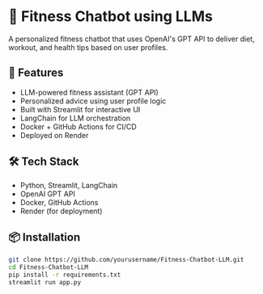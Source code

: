 # 🧠 Fitness Chatbot using LLMs

A personalized fitness chatbot that uses OpenAI's GPT API to deliver diet, workout, and health tips based on user profiles.

## 🚀 Features
- LLM-powered fitness assistant (GPT API)
- Personalized advice using user profile logic
- Built with Streamlit for interactive UI
- LangChain for LLM orchestration
- Docker + GitHub Actions for CI/CD
- Deployed on Render

## 🛠️ Tech Stack
- Python, Streamlit, LangChain
- OpenAI GPT API
- Docker, GitHub Actions
- Render (for deployment)

## 📦 Installation
```bash
git clone https://github.com/yourusername/Fitness-Chatbot-LLM.git
cd Fitness-Chatbot-LLM
pip install -r requirements.txt
streamlit run app.py
